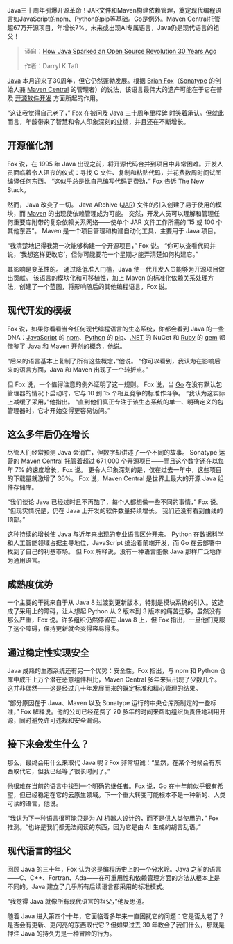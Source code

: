 
<!--
title: 30年前Java如何引发了一场开源革命
cover: https://cdn.thenewstack.io/media/2025/05/1e51165f-priscilla-gyamfi-jd9dmh1lxea-unsplash-1-1.jpg
summary: Java三十周年引爆开源革命！JAR文件和Maven构建依赖管理，奠定现代编程语言如JavaScript的npm、Python的pip等基础。Go是例外。Maven Central托管超67万开源项目，年增长7%。未来或出现AI专属语言，Java仍是现代语言的祖父！
-->

Java三十周年引爆开源革命！JAR文件和Maven构建依赖管理，奠定现代编程语言如JavaScript的npm、Python的pip等基础。Go是例外。Maven Central托管超67万开源项目，年增长7%。未来或出现AI专属语言，Java仍是现代语言的祖父！

> 译自：[How Java Sparked an Open Source Revolution 30 Years Ago](https://thenewstack.io/how-java-sparked-an-open-source-revolution-30-years-ago/)
> 
> 作者：Darryl K Taft

[Java](https://thenewstack.io/introduction-to-java-programming-language/) 本月迎来了30周年，但它仍然蓬勃发展。根据 [Brian Fox](https://www.linkedin.com/in/brianefox/)（[Sonatype](https://www.sonatype.com/) 的创始人兼 [Maven Central](https://central.sonatype.com/) 的管理者）的说法，该语言最伟大的遗产可能在于它在普及 [开源软件开发](https://thenewstack.io/open-source/) 方面所起的作用。

“这让我觉得自己老了，” Fox 在被问及 [Java 三十周年里程碑](https://thenewstack.io/java-at-30-the-genius-behind-the-code-that-changed-tech) 时笑着承认。但就此而言，年龄带来了智慧和令人印象深刻的业绩，并且还在不断增长。

## 开源催化剂

Fox 说，在 1995 年 Java 出现之前，将开源代码合并到项目中非常困难。开发人员面临着令人沮丧的仪式：寻找 C 文件、复制和粘贴代码，并花费数周时间试图编译任何东西。 “这似乎总是比自己编写代码更费劲，” Fox 告诉 The New Stack。

然而，Java 改变了一切。 Java ARchive ([JAR](https://thenewstack.io/how-to-find-dangerous-log4j-libraries/)) 文件的引入创建了易于使用的模块，而 [Maven](https://maven.apache.org/) 的出现使依赖管理成为可能。 突然，开发人员可以理解和管理任何重要库附带的复杂依赖关系网络——使单个 JAR 文件工作所需的“15 或 100 个其他东西”。 Maven 是一个项目管理和构建自动化工具，主要用于 Java 项目。

“我清楚地记得我第一次能够构建一个开源项目，” Fox 说。 “你可以查看代码并说，‘我想这样更改它’，但你可能要花一个星期才能弄清楚如何构建它。”

其影响是变革性的。 通过降低准入门槛，Java 使一代开发人员能够为开源项目做出贡献。 该语言的模块化和可移植性，加上 Maven 的标准化依赖关系处理方法，创建了一个蓝图，将影响随后的其他编程语言，Fox 说。

## 现代开发的模板

Fox 说，如果你看看当今任何现代编程语言的生态系统，你都会看到 Java 的一些 DNA：[JavaScript](https://thenewstack.io/javascript/) 的 [npm](https://thenewstack.io/is-npm-a-hotbed-of-malware/)、[Python](https://thenewstack.io/python/) 的 [pip](https://thenewstack.io/how-to-use-python-pip-and-why-you-need-to/)、[.NET](https://thenewstack.io/net-modernization-github-copilot-upgrade-eases-migrations/) 的 NuGet 和 [Ruby](https://thenewstack.io/ruby-devs-try-sinatra-before-moving-up-to-ruby-on-rails/) 的 [gem](https://thenewstack.io/ruby-devs-try-sinatra-before-moving-up-to-ruby-on-rails/) 都借鉴了 Java 和 Maven 开创的概念，他说。

“后来的语言基本上复制了所有这些概念，”他说。 “你可以看到，我认为在影响后来的语言方面，Java 和 Maven 出现了一个转折点。”

但 Fox 说，一个值得注意的例外证明了这一规则。 Fox 说，当 [Go](https://thenewstack.io/introduction-to-go-programming-language/) 在没有默认包管理器的情况下启动时，它与 10 到 15 个相互竞争的标准作斗争。 “我认为这实际上减缓了采用，”他指出。 “直到他们真正专注于该生态系统的单一、明确定义的包管理器时，它才开始变得更容易访问。”

## 这么多年后仍在增长

尽管人们经常预测 Java 会消亡，但数字却讲述了一个不同的故事。 Sonatype 运营的 [Maven Central](https://central.sonatype.com/) 托管着超过 671,000 个开源项目——而且这个数字还在以每年 7% 的速度增长，Fox 说。 更令人印象深刻的是，仅在过去一年中，这些项目的下载量就激增了 36%。 Fox 说，Maven Central 是世界上最大的开源 Java 组件存储库。

“我们谈论 Java 已经过时且不再酷了，每个人都想做一些不同的事情，” Fox 说。 “但现实情况是，仍在 Java 上开发的软件数量持续增长。 我们还没有看到曲线的顶部。”

这种持续的增长使 Java 与近年来出现的专业语言区分开来。 Python 在数据科学和人工智能领域占据主导地位，JavaScript 统治着前端开发，而 Go 在云部署中找到了自己的利基市场。 但 Fox 解释说，没有一种语言能像 Java 那样广泛地作为通用语言。

## 成熟度优势
一个主要的干扰来自于从 Java 8 过渡到更新版本，特别是模块系统的引入。这造成了采用上的障碍，让人想起 Python 从 2 版本到 3 版本的痛苦迁移，虽然没有那么严重，Fox 说。许多组织仍然停留在 Java 8 上，但 Fox 指出，一旦他们克服了这个障碍，保持更新就会变得容易得多。

## 通过稳定性实现安全

Java 成熟的生态系统还有另一个优势：安全性。Fox 指出，与 npm 和 Python 仓库中成千上万个潜在恶意组件相比，Maven Central 多年来只出现了少数几个。这并非偶然——这是经过几十年发展而来的既定标准和精心管理的结果。

“部分原因在于 Java、Maven 以及 Sonatype 运行的中央仓库所制定的一些标准，” Fox 解释说。他的公司已经花费了 20 多年的时间来帮助组织负责任地利用开源，同时避免许可违规和安全漏洞。

## 接下来会发生什么？

那么，最终会用什么来取代 Java 呢？Fox 非常坦诚：“显然，在某个时候会有东西取代它，但我已经等了很长时间了。”

他很难在当前的语言中找到一个明确的继任者。Fox 说，Go 在十年前似乎很有希望，但已经稳定在它的云原生领域。下一个重大转变可能根本不是一种新的、人类可读的语言，他说。

“我认为下一种语言很可能只是为 AI 机器人设计的，而不是供人类使用的，” Fox 推测。“也许是我们都无法阅读的东西，因为它是由 AI 生成的胡言乱语。”

## 现代语言的祖父

回顾 Java 的三十年，Fox 认为这是编程历史上的一个分水岭。Java 之前的语言——C、C++、Fortran、Ada——在可重用性和依赖管理方面的方法从根本上是不同的。Java 建立了几乎所有后续语言都采用的标准模式。

“我觉得 Java 就像所有现代语言的祖父，”他反思道。

随着 Java 进入第四个十年，它面临着多年来一直困扰它的问题：它是否太老了？是否会有更新、更闪亮的东西取代它？但如果过去 30 年教会了我们什么，那就是押注 Java 的持久力是一种冒险的行为。